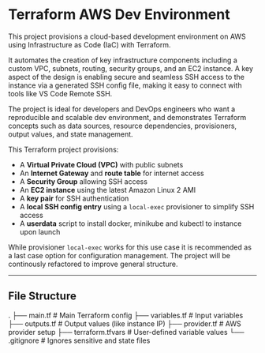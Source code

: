 
# Terraform AWS Dev Environment

This project provisions a cloud-based development environment on AWS using Infrastructure as Code (IaC) with Terraform.

It automates the creation of key infrastructure components including a custom VPC, subnets, routing, security groups, and an EC2 instance. A key aspect of the design is enabling secure and seamless SSH access to the instance via a generated SSH config file, making it easy to connect with tools like VS Code Remote SSH.

The project is ideal for developers and DevOps engineers who want a reproducible and scalable dev environment, and demonstrates Terraform concepts such as data sources, resource dependencies, provisioners, output values, and state management.

This Terraform project provisions:

- A **Virtual Private Cloud (VPC)** with public subnets
- An **Internet Gateway** and **route table** for internet access
- A **Security Group** allowing SSH access
- An **EC2 instance** using the latest Amazon Linux 2 AMI
- A **key pair** for SSH authentication
- A **local SSH config entry** using a `local-exec` provisioner to simplify SSH access
- A **userdata** script to install docker, minikube and kubectl to instance upon launch

While provisioner `local-exec` works for this use case it is recommended as a last case option for configuration management. The project will be continously refactored to improve general structure.

---

## File Structure
.
├── main.tf               # Main Terraform config
├── variables.tf          # Input variables
├── outputs.tf            # Output values (like instance IP)
├── provider.tf           # AWS provider setup
├── terraform.tfvars      # User-defined variable values
└── .gitignore            # Ignores sensitive and state files

